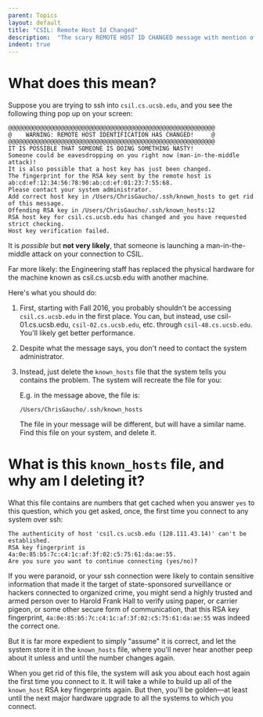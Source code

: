 ```yaml
---
parent: Topics
layout: default
title: "CSIL: Remote Host Id Changed"
description:  "The scary REMOTE HOST ID CHANGED message with mention of SOMETHING NASTY"
indent: true
---
```


# What does this mean?

Suppose you are trying to ssh into `csil.cs.ucsb.edu`, and you see the following
thing pop up on your screen:

```
@@@@@@@@@@@@@@@@@@@@@@@@@@@@@@@@@@@@@@@@@@@@@@@@@@@@@@@@@@@
@    WARNING: REMOTE HOST IDENTIFICATION HAS CHANGED!     @
@@@@@@@@@@@@@@@@@@@@@@@@@@@@@@@@@@@@@@@@@@@@@@@@@@@@@@@@@@@
IT IS POSSIBLE THAT SOMEONE IS DOING SOMETHING NASTY!
Someone could be eavesdropping on you right now (man-in-the-middle attack)!
It is also possible that a host key has just been changed.
The fingerprint for the RSA key sent by the remote host is
ab:cd:ef:12:34:56:78:90:ab:cd:ef:01:23:7:55:68.
Please contact your system administrator.
Add correct host key in /Users/ChrisGaucho/.ssh/known_hosts to get rid of this message.
Offending RSA key in /Users/ChrisGaucho/.ssh/known_hosts:12
RSA host key for csil.cs.ucsb.edu has changed and you have requested strict checking.
Host key verification failed.
```

It is *possible* but <b>not very likely</b>, that someone is launching a man-in-the-middle attack on your connection to CSIL.

Far more likely: the Engineering staff has replaced the physical hardware for the machine known as csil.cs.ucsb.edu with another machine.

Here's what you should do:

1.  First, starting with Fall 2016, you probably shouldn't be accessing
    `csil.cs.ucsb.edu` in the first place.  You can, but instead, use csil-01.cs.ucsb.edu,
    `csil-02.cs.ucsb.edu`, etc. through `csil-48.cs.ucsb.edu`.  You'll likely get better
    performance.

2.  Despite what the message says, you don't need to contact the system administrator.

3.  Instead, just delete the `known_hosts` file that the system tells you contains
    the problem.  The system will recreate the file for you:

    E.g. in the message above, the file is:

    ```
    /Users/ChrisGaucho/.ssh/known_hosts
    ```

    The file in your message will be different, but will have a similar name.
    Find this file on your system, and delete it.


# What is this `known_hosts` file, and why am I deleting it?

What this file contains are numbers that get cached when you answer `yes`
to this question, which you get asked, once, the first time you connect to
any system over ssh:

```
The authenticity of host 'csil.cs.ucsb.edu (128.111.43.14)' can't be established.
RSA key fingerprint is 4a:0e:85:b5:7c:c4:1c:af:3f:02:c5:75:61:da:ae:55.
Are you sure you want to continue connecting (yes/no)? 
```

If you were paranoid, or your ssh connection were likely to contain sensitive 
information that made it the target of 
state-sponsored surveillance or hackers connected to organized crime, you might
send a highly trusted and armed person over to Harold Frank Hall to verify using
paper, or carrier pigeon, or some other secure form of communication, that
this RSA key fingerprint, `4a:0e:85:b5:7c:c4:1c:af:3f:02:c5:75:61:da:ae:55`
was indeed the correct one.   

But it is far more expedient to simply "assume" it is correct, and let the system
store it in the `known_hosts` file, where you'll never hear another peep about it
unless and until the number changes again.

When you get rid of this file, the system will ask you about each host again the
first time you connect to it.  It will take a while to build up all of the
`known_host` RSA key fingerprints again.  But then, you'll be golden&mdash;at least
until the next major hardware upgrade to all the systems to which you connect.


 
